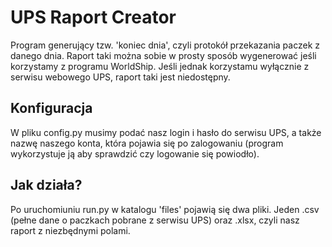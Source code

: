# UPS Raport Creator

Program generujący tzw. 'koniec dnia', czyli protokół przekazania paczek z danego dnia. Raport taki można sobie w prosty sposób wygenerować jeśli korzystamy z programu WorldShip. Jeśli jednak korzystamu wyłącznie z serwisu webowego UPS, raport taki jest niedostępny. 

## Konfiguracja

W pliku config.py musimy podać nasz login i hasło do serwisu UPS, a także nazwę naszego konta, która pojawia się po zalogowaniu (program wykorzystuje ją aby sprawdzić czy logowanie się powiodło).

## Jak działa?

Po uruchomiuniu run.py w katalogu 'files' pojawią się dwa pliki. Jeden .csv (pełne dane o paczkach pobrane z serwisu UPS) oraz .xlsx, czyli nasz raport z niezbędnymi polami.
